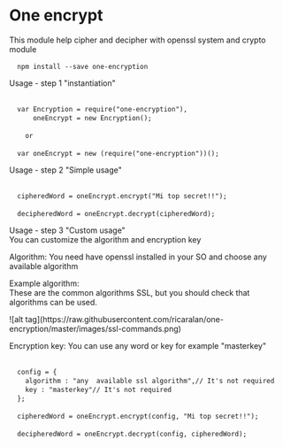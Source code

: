 # One encrypt

This module help cipher and decipher with openssl system and crypto module

```shell
  npm install --save one-encryption
```
Usage - step 1 "instantiation"

```shell

  var Encryption = require("one-encryption"),
      oneEncrypt = new Encryption();

    or

  var oneEncrypt = new (require("one-encryption"))();

```

Usage - step 2 "Simple usage"

```shell

  cipheredWord = oneEncrypt.encrypt("Mi top secret!!");

  decipheredWord = oneEncrypt.decrypt(cipheredWord);

```

Usage - step 3 "Custom usage" <br/>
You can customize the algorithm and encryption key <br/>
  <p>Algorithm: You need have openssl installed in your SO and choose any available algorithm <br/></p>
  <p>Example algorithm: <br/>
  These are the common algorithms SSL, but you should check that algorithms can be used.</p>
  ![alt tag](https://raw.githubusercontent.com/ricaralan/one-encryption/master/images/ssl-commands.png)
  <p>Encryption key: You can use any word or key for example "masterkey"</p>

```shell

  config = {
    algorithm : "any  available ssl algorithm",// It's not required
    key : "masterkey"// It's not required
  };

  cipheredWord = oneEncrypt.encrypt(config, "Mi top secret!!");

  decipheredWord = oneEncrypt.decrypt(config, cipheredWord);

```
